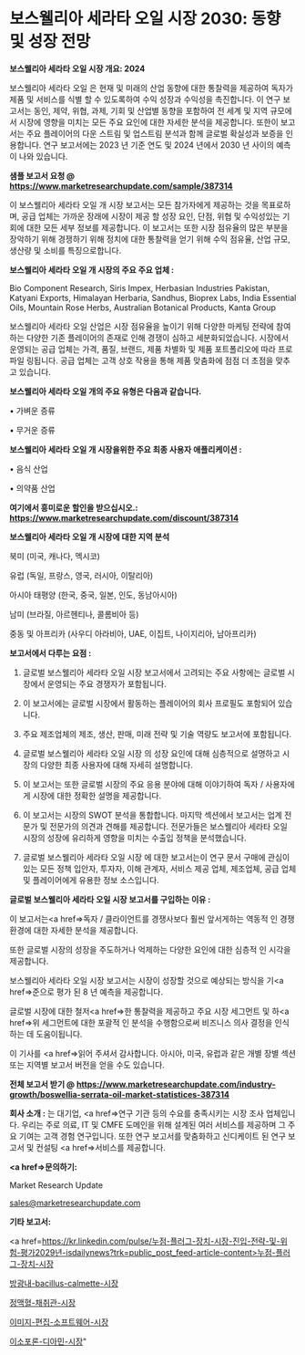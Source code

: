 # 보스웰리아 세라타 오일 시장 2030: 동향 및 성장 전망

<strong>보스웰리아 세라타 오일 시장 개요: 2024</strong>

보스웰리아 세라타 오일 은 현재 및 미래의 산업 동향에 대한 통찰력을 제공하여 독자가 제품 및 서비스를 식별 할 수 있도록하여 수익 성장과 수익성을 촉진합니다. 이 연구 보고서는 동인, 제약, 위협, 과제, 기회 및 산업별 동향을 포함하여 전 세계 및 지역 규모에서 시장에 영향을 미치는 모든 주요 요인에 대한 자세한 분석을 제공합니다. 또한이 보고서는 주요 플레이어의 다운 스트림 및 업스트림 분석과 함께 글로벌 확실성과 보증을 인용합니다. 연구 보고서에는 2023 년 기준 연도 및 2024 년에서 2030 년 사이의 예측이 나와 있습니다.



<strong>샘플 보고서 요청 @ <a href=https://www.marketresearchupdate.com/sample/387314>https://www.marketresearchupdate.com/sample/387314</a></strong>

이 보스웰리아 세라타 오일 개 시장 보고서는 모든 참가자에게 제공하는 것을 목표로하며, 공급 업체는 가까운 장래에 시장이 제공 할 성장 요인, 단점, 위협 및 수익성있는 기회에 대한 모든 세부 정보를 제공합니다. 이 보고서는 또한 시장 점유율의 많은 부분을 장악하기 위해 경쟁하기 위해 정치에 대한 통찰력을 얻기 위해 수익 점유율, 산업 규모, 생산량 및 소비를 특징으로합니다.



<strong>보스웰리아 세라타 오일 개 시장의 주요 주요 업체 :</strong>

Bio Component Research, Siris Impex, Herbasian Industries Pakistan, Katyani Exports, Himalayan Herbaria, Sandhus, Bioprex Labs, India Essential Oils, Mountain Rose Herbs, Australian Botanical Products, Kanta Group

보스웰리아 세라타 오일 산업은 시장 점유율을 높이기 위해 다양한 마케팅 전략에 참여하는 다양한 기존 플레이어의 존재로 인해 경쟁이 심하고 세분화되었습니다. 시장에서 운영되는 공급 업체는 가격, 품질, 브랜드, 제품 차별화 및 제품 포트폴리오에 따라 프로파일 링됩니다. 공급 업체는 고객 상호 작용을 통해 제품 맞춤화에 점점 더 초점을 맞추고 있습니다.



<strong>보스웰리아 세라타 오일 개의 주요 유형은 다음과 같습니다.</strong>

• 가벼운 증류

• 무거운 증류



<strong>보스웰리아 세라타 오일 개 시장을위한 주요 최종 사용자 애플리케이션 :</strong>

• 음식 산업

• 의약품 산업



<strong>여기에서 흥미로운 할인을 받으십시오.: <a href=https://www.marketresearchupdate.com/discount/387314>https://www.marketresearchupdate.com/discount/387314</a></strong>



<strong>보스웰리아 세라타 오일 개 시장에 대한 지역 분석</strong>

북미 (미국, 캐나다, 멕시코)

유럽 (독일, 프랑스, 영국, 러시아, 이탈리아)

아시아 태평양 (한국, 중국, 일본, 인도, 동남아시아)

남미 (브라질, 아르헨티나, 콜롬비아 등)

중동 및 아프리카 (사우디 아라비아, UAE, 이집트, 나이지리아, 남아프리카)



<strong>보고서에서 다루는 요점 :</strong>

1. 글로벌 보스웰리아 세라타 오일 시장 보고서에서 고려되는 주요 사항에는 글로벌 시장에서 운영되는 주요 경쟁자가 포함됩니다.

2. 이 보고서에는 글로벌 시장에서 활동하는 플레이어의 회사 프로필도 포함되어 있습니다.

3. 주요 제조업체의 제조, 생산, 판매, 미래 전략 및 기술 역량도 보고서에 포함됩니다.

4. 글로벌 보스웰리아 세라타 오일 시장 의 성장 요인에 대해 심층적으로 설명하고 시장의 다양한 최종 사용자에 대해 자세히 설명합니다.

5. 이 보고서는 또한 글로벌 시장의 주요 응용 분야에 대해 이야기하여 독자 / 사용자에게 시장에 대한 정확한 설명을 제공합니다.

6. 이 보고서는 시장의 SWOT 분석을 통합합니다. 마지막 섹션에서 보고서는 업계 전문가 및 전문가의 의견과 견해를 제공합니다. 전문가들은 보스웰리아 세라타 오일 시장의 성장에 유리하게 영향을 미치는 수출입 정책을 분석했습니다.

7. 글로벌 보스웰리아 세라타 오일 시장 에 대한 보고서는이 연구 문서 구매에 관심이있는 모든 정책 입안자, 투자자, 이해 관계자, 서비스 제공 업체, 제조업체, 공급 업체 및 플레이어에게 유용한 정보 소스입니다.



<strong>글로벌 보스웰리아 세라타 오일 시장 보고서를 구입하는 이유 :</strong>

이 보고서는<a href=>독자 / 클</a>라이언트를 경쟁사보다 훨씬 앞서게하는 역동적 인 경쟁 환경에 대한 자세한 분석을 제공합니다.

또한 글로벌 시장의 성장을 주도하거나 억제하는 다양한 요인에 대한 심층적 인 시각을 제공합니다.

보스웰리아 세라타 오일 시장 보고서는 시장이 성장할 것으로 예상되는 방식을 기<a href=>준으로</a> 평가 된 8 년 예측을 제공합니다.

글로벌 시장에 대한 철저<a href=>한 통찰력</a>을 제공하고 주요 시장 세그먼트 및 하<a href=>위 세그</a>먼트에 대한 포괄적 인 분석을 수행함으로써 비즈니스 의사 결정을 인식하는 데 도움이됩니다.

이 기사를 <a href=>읽어 주</a>셔서 감사합니다. 아시아, 미국, 유럽과 같은 개별 장별 섹션 또는 지역별 보고서 버전을 얻을 수도 있습니다.



<strong>전체 보고서 받기 @ <a href=https://www.marketresearchupdate.com/industry-growth/boswellia-serrata-oil-market-statistices-387314>https://www.marketresearchupdate.com/industry-growth/boswellia-serrata-oil-market-statistices-387314</a></strong>



<strong>회사 소개 :</strong>
는 대기업, <a href=>연구 기</a>관 등의 수요를 충족시키는 시장 조사 업체입니다. 우리는 주로 의료, IT 및 CMFE 도메인을 위해 설계된 여러 서비스를 제공하며 그 주요 기여는 고객 경험 연구입니다. 또한 연구 보고서를 맞춤화하고 신디케이트 된 연구 보고서 및 컨설팅 <a href=>서비</a>스를 제공합니다.



<strong><a href=>문의하기:</a></strong>

Market Research Update

sales@marketresearchupdate.com



<strong>기타 보고서:</strong>

<a href=https://kr.linkedin.com/pulse/누점-플러그-장치-시장-진입-전략-및-위험-평가2029년-isdailynews?trk=public_post_feed-article-content>누점-플러그-장치-시장</a>

<a href=https://www.linkedin.com/pulse/방광내-bacillus-calmette-시장-진입-전략-및-위험-평가2029년/>방광내-bacillus-calmette-시장</a>

<a href=https://www.linkedin.com/pulse/정맥혈-채취관-시장-규모-및-성장-2023-isdailynews-4okjf/>정맥혈-채취관-시장</a>

<a href=https://www.linkedin.com/pulse/이미지-편집-소프트웨어-시장-경쟁-분석-및-성장-잠재력-2029-analytics-alchemy-360-analysis-6owif/>이미지-편집-소프트웨어-시장</a>

<a href=https://www.linkedin.com/pulse/이소포론-디아민-시장-동향-및-성장-전망-market-matrix-musings-analysis-f25rc/>이소포론-디아민-시장</a>"
